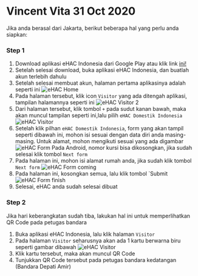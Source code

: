 # Vincent Vita 31 Oct 2020


Jika anda berasal dari Jakarta, berikut beberapa hal yang perlu anda siapkan:

### Step 1
1. Download aplikasi eHAC Indonesia dari Google Play atau klik link [ini!](https://play.google.com/store/apps/details?id=com.kemenkes.inahac&hl=en_US&gl=US)
2. Setelah selesai download, buka aplikasi eHAC Indonesia, dan buatlah akun terlebih dahulu
3. Setelah selesai membuat akun, halaman pertama aplikasinya adalah seperti ini
![eHAC Home](/images/photo6098319176650304252.jpg)
4. Pada halaman tersebut, klik icon `Visitor` yang ada ditengah aplikasi, tampilan halamannya seperti ini
![eHAC Visitor 2](/images/v3.jpg)
5. Dari halaman tersebut, klik tombol `+` pada sudut kanan bawah, maka akan muncul tampilan seperti ini,lalu pilih `eHAC Domestik Indonesia`
![eHAC Visitor](/images/v4.jpg)
6. Setelah klik pilhan `eHAC Domestik Indonesia`, form yang akan tampil seperti dibawah ini, mohon isi sesuai dengan data diri anda masing-masing.
Untuk alamat, mohon mengikuti sesuai yang ada digambar
![eHAC Form](/images/photo6098319176650304251.jpg)
Pada Android, nomor kursi bisa dikosongkan, jika sudah selesai klik tombol `Next form`
7. Pada halaman ini, mohon isi alamat rumah anda, jika sudah klik tombol `Next form`
![eHAC Form coming](/images/photo6098319176650304256.jpg)
8. Pada halaman ini, kosongkan semua, lalu klik tombol `Submit
![eHAC Form finish](/images/photo6098319176650304255.jpg)
9. Selesai, eHAC anda sudah selesai dibuat

### Step 2
Jika hari keberangkatan sudah tiba, lakukan hal ini untuk memperlihatkan QR Code pada petugas bandara

1. Buka aplikasi eHAC Indonesia, lalu klik halaman `Visitor`
2. Pada halaman `Visitor` seharusnya akan ada 1 kartu berwarna biru seperti gambar dibawah
![eHAC Visitor](/images/v5.jpg)
3. Klik kartu tersebut, maka akan muncul QR Code
4. Tunjukkan QR Code tersebut pada petugas bandara kedatangan (Bandara Depati Amir)
